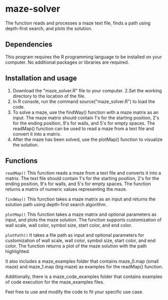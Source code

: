 # maze-solver
The function reads and processes a maze text file, finds a path using depth-first search, and plots the solution.

## Dependencies
This program requires the R programming language to be installed on your computer. No additional packages or libraries are required.

## Installation and usage
1. Download the "maze_solver.R" file to your computer.
2.Set the working directory to the location of the file.
3. In R console, run the command source("maze_solver.R") to load the code.
4. To solve a maze, use the findWay() function with a maze matrix as an input. The maze matrix should contain 1's for the starting position, 2's for the ending position, 9's for walls, and 5's for empty spaces. The readMap() function can be used to read a maze from a text file and convert it into a matrix.
5. After the maze has been solved, use the plotMap() function to visualize the solution.

## Functions
`readMap()`
This function reads a maze from a text file and converts it into a matrix. The text file should contain 1's for the starting position, 2's for the ending position, 9's for walls, and 5's for empty spaces. The function returns a matrix of numeric values representing the maze.

`findWay()`
This function takes a maze matrix as an input and returns the solution path using depth-first search algorithm.

`plotMap()`
This function takes a maze matrix and optional parameters as input, and plots the maze solution. The function supports customization of wall scale, wall color, symbol size, start color, and end color.

`plotPath()`
It takes a file path as input and optional parameters for customization of wall scale, wall color, symbol size, start color, and end color. The function returns a plot of the maze solution with the path highlighted.

It also includes a maze_examples folder that contains maze_0.map (small maze) and maze_1.map (big maze) as examples for the readMap() function.

Additionally, there is a maze_code_examples folder that contains examples of code execution for the maze_examples files.

Feel free to use and modify the code to fit your specific use case.


